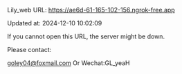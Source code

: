 Lily_web URL: https://ae6d-61-165-102-156.ngrok-free.app

Updated at: 2024-12-10 10:02:09

If you cannot open this URL, the server might be down.

Please contact: 

goley04@foxmail.com Or Wechat:GL_yeaH